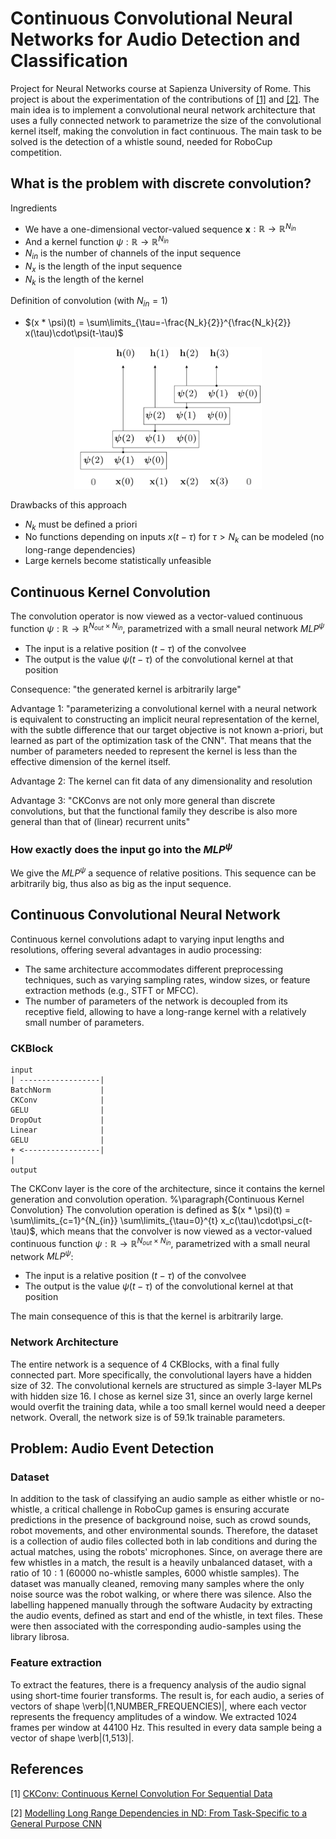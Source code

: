 # Continuous Convolutional Neural Networks for Audio Detection and Classification

Project for Neural Networks course at Sapienza University of Rome. This project
is about the experimentation of the contributions of [[1]](#1) and [[2]](#2). The main idea is to implement a convolutional neural network architecture that uses a fully connected network to parametrize the size of the convolutional kernel itself, making the convolution in fact continuous. The main task to be solved is the detection of a whistle sound, needed for RoboCup competition.

## What is the problem with discrete convolution?

Ingredients
- We have a one-dimensional vector-valued sequence **x**$: \mathbb{R} \rightarrow \mathbb{R}^{N_{in}}$
- And a kernel function $\psi: \mathbb{R} \rightarrow \mathbb{R}^{N_{in}}$
- $N_{in}$ is the number of channels of the input sequence
- $N_{x}$ is the length of the input sequence
- $N_{k}$ is the length of the kernel

Definition of convolution (with $N_{in}=1$)
- $(x * \psi)(t) = \sum\limits_{\tau=-\frac{N_k}{2}}^{\frac{N_k}{2}} x(\tau)\cdot\psi(t-\tau)$

<p align="center">
  <img src="docs/assets/discrete_conv.png" alt="Alt text" width="300"/>
</p>

Drawbacks of this approach
- $N_k$ must be defined a priori
- No functions depending on inputs $x(t-\tau)$ for $\tau > N_k$ can be modeled (no long-range dependencies)
- Large kernels become statistically unfeasible

## Continuous Kernel Convolution

The convolution operator is now viewed as a vector-valued continuous function $\psi: \mathbb{R} \rightarrow \mathbb{R}^{N_{out} \times N_{in}}$, parametrized with a small neural network $MLP^{\psi}$
  - The input is a relative position $(t-\tau)$ of the convolvee
  - The output is the value $\psi(t-\tau)$ of the convolutional kernel at that position

Consequence: "the generated kernel is arbitrarily large"

Advantage 1: "parameterizing a convolutional kernel with a neural network is
equivalent to constructing an implicit neural representation of the kernel, with
the subtle difference that our target objective is not known a-priori, but
learned as part of the optimization task of the CNN". That means that the number
of parameters needed to represent the kernel is less than the effective
dimension of the kernel itself.

Advantage 2: The kernel can fit data of any dimensionality and resolution

Advantage 3: "CKConvs are not only more general than discrete convolutions, but
that the functional family they describe is also more general than that of
(linear) recurrent units"

### How exactly does the input go into the $MLP^{\psi}$

We give the $MLP^{\psi}$ a sequence of relative positions. This sequence can be arbitrarily big, thus also as big as the input sequence.

## Continuous Convolutional Neural Network

Continuous kernel convolutions adapt to varying input lengths and resolutions, offering several advantages in audio processing:
  - The same architecture accommodates different preprocessing techniques, such as varying sampling rates, window sizes, or feature extraction methods (e.g., STFT or MFCC). 
  - The number of parameters of the network is decoupled from its receptive field, allowing to have a long-range kernel with a relatively small number of parameters. 


### CKBlock

    input
    | ------------------|
    BatchNorm           |
    CKConv              |
    GELU                |
    DropOut             |
    Linear              |
    GELU                |
    + <-----------------|
    |
    output


The CKConv layer is the core of the architecture, since it contains the kernel generation and convolution operation. 
%\paragraph{Continuous Kernel Convolution}
The convolution operation is defined as $(x * \psi)(t) = \sum\limits_{c=1}^{N_{in}} \sum\limits_{\tau=0}^{t} x_c(\tau)\cdot\psi_c(t-\tau)$, which means that the convolver is now viewed as a vector-valued continuous function
$\psi: \mathbb{R} \rightarrow \mathbb{R}^{N_{out} \times N_{in}}$,
parametrized with a small neural network $MLP^{\psi}$:
- The input is a relative position $(t-\tau)$ of the convolvee
- The output is the value $\psi(t-\tau)$ of the convolutional kernel at that position

The main consequence of this is that the kernel is arbitrarily large.

### Network Architecture

The entire network is a sequence of 4 CKBlocks, with a final fully connected
part. More specifically, the convolutional layers have a hidden size of 32. The convolutional kernels are structured as simple 3-layer MLPs with hidden size 16. I chose as kernel size 31, since an overly large kernel would overfit the training data, while a too small kernel would need a deeper network. Overall, the network size is of 59.1k trainable parameters.

## Problem: Audio Event Detection

### Dataset
In addition to the task of classifying an audio sample as either whistle or no-whistle, a critical challenge in RoboCup games is ensuring accurate predictions in the presence of background noise, such as crowd sounds, robot movements, and other environmental sounds. Therefore, the dataset is a collection of audio files collected both in lab conditions and during the actual matches, using the robots' microphones. Since, on average there are few whistles in a match, the result is a heavily unbalanced dataset, with a ratio of $10:1$ (60000 no-whistle samples, 6000 whistle samples). The dataset was manually cleaned, removing many samples where the only noise source was the robot walking, or where there was silence. Also the labelling happened manually through the software Audacity by extracting the audio events, defined as start and end of the whistle, in text files. These were then associated with the corresponding audio-samples using the library librosa.

### Feature extraction
To extract the features, there is a frequency analysis of the audio signal using short-time fourier transforms. The result is, for each audio, a series of vectors of shape \verb|(1,NUMBER_FREQUENCIES)|, where each vector represents the frequency amplitudes of a window. We extracted 1024 frames per window at 44100 Hz. This resulted in every data sample being a vector of shape \verb|(1,513)|.

## References

<a id="1">[1]</a> 
[CKConv: Continuous Kernel Convolution For Sequential Data](https://arxiv.org/pdf/2102.02611)

<a id="2">[2]</a> 
[Modelling Long Range Dependencies in ND: From Task-Specific to a General Purpose CNN](https://arxiv.org/pdf/2301.10540)
